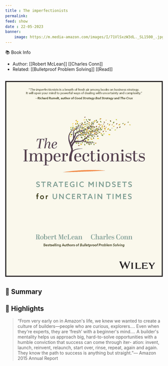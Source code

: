 ```yaml
---
title : The imperfectionists
permalink: 
feed: show
date : 22-05-2023
banner:
    image: https://m.media-amazon.com/images/I/71VlSxzW3dL._SL1500_.jpg
---
```


📚 Book Info
- Author: [[Robert McLean]] [[Charles Conn]] 
- Related: [[Bulletproof Problem Solving]] [[Read]]

![](../assets/images/Pasted%20image%2020230522210842.png)
---
## 💬 Summary

## 📒 Highlights

> “From very early on in Amazon's life, we knew we wanted to create a culture of builders—people who are curious, explorers…. Even when they're experts, they are ‘fresh’ with a beginner's mind…. A builder's mentality helps us approach big, hard-to-solve opportunities with a humble conviction that success can come through iter- ation: invent, launch, reinvent, relaunch, start over, rinse, repeat, again and again. They know the path to success is anything but straight.”— Amazon 2015 Annual Report